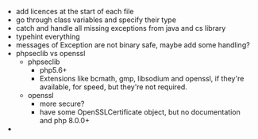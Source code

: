 
* add licences at the start of each file
* go through class variables and specify their type
* catch and handle all missing exceptions from java and cs library
* typehint everything
* messages of Exception are not binary safe, maybe add some handling?
* phpseclib vs openssl
  * phpseclib
    * php5.6+
    * Extensions like bcmath, gmp, libsodium and openssl, if they're available, for speed, but they're not required.
  * openssl
    * more secure?
    * have some OpenSSLCertificate object, but no documentation and php 8.0.0+
* 
